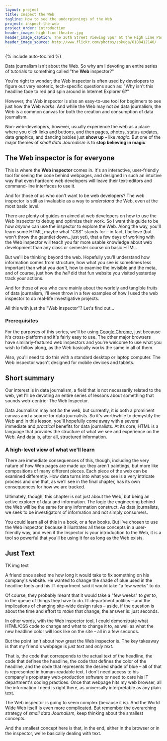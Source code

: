 ```yaml
---
layout: project
title: Inspect the Web
tagline: How to see the underpinnings of the Web
project: inspect-the-web
project_order: introduction
header_image: high-line-theater.jpg
header_image_caption: The 26th Street Viewing Spur at the High Line Park in Manhattan. Photo by Dan Nguyen
header_image_source: http://www.flickr.com/photos/zokuga/6188412140/
---
```


{% include auto-toc.md %}


Data journalism isn't about the Web. So why am I devoting an entire series of tutorials to something called "the  **Web** inspector?" 

You're right to wonder; the Web inspector is often used by  developers to figure out very esoteric, tech-specific questions such as: "Why isn't this headline fade to red and spin around in Internet Explorer 6?"

However, the Web inspector is also an easy-to-use tool for beginners to see just how the Web *works*. And while the Web may not *be* data journalism, the Web is a common canvas for both the creation and consumption of data journalism.

Non-web-developers, however, usually experience the web as a place where you click links and buttons, and then pages, photos, status updates, data graphics, and dancing babies just **show up** &ndash; like *magic*. But one of the major themes of *small data Journalism* is to **stop believing in magic**.

## The Web inspector is for everyone

This is where the **Web inspector** comes in. It's an interactive, user-friendly tool for seeing the code behind webpages, and designed in such an intuitive way that even hardcore web developers will leave their text-editors and command-line interfaces to use it.

And for those of us who don't want to be web developers? The web inspector is still as invaluable as a way to *understand* the Web, even at the most basic level.

There are plenty of guides on aimed at web developers on how to use the Web inspector to debug and optimize their work. So I want this guide to be how *anyone* can use the inspector to explore the Web. Along the way, you'll learn some HTML, maybe what "CSS" stands for &ndash; in fact, I believe (but won't throw the gauntlet down...just yet), that a few days of working with the Web inspector will teach you far more usable knowledge about web development than any class or semester course on basic HTML.

But we'll be thinking beyond the web. Hopefully you'll understand how information comes from structure, how what you see is sometimes less important than what you *don't*, how to examine the invisible and the meta, and of course, just how the *hell* did that fun website you visited yesterday track your actions.

And for those of you who care mainly about the worldly and tangible fruits of data journalism, I'll even throw in a few examples of how I used the web inspector to do real-life investigative projects.

All this with just the "Web inspector"? Let's find out...

### Prerequisites

For the purposes of this series, we'll be using [Google Chrome](https://www.google.com/intl/en/chrome/browser/), just because it's cross-platform and it's fairly easy to use. The other major browsers have similarly-featured web inspectors and you're welcome to use what you wish to follow along, as the Web basically works the same in all of them.

Also, you'll need to do this with a standard desktop or laptop computer. The Web inspector wasn't designed for mobile devices and tablets.



## Short summary

Our interest is in data journalism, a field that is not necessarily related to the web, yet I'll be devoting an entire series of lessons about something that sounds web-centric: The Web Inspector.

Data Journalism may not *be* the web, but currently, it is both a prominent canvas and a source for data journalists. So it's worthwhile to demystify the Web and in this lesson, you'll hopefully come away with a several immediate and *practical* benefits for data journalists. At its core, HTML is a language that provides the structure of what we see and experience on the Web. And data is, after all, structured information.

### A high-level view of what we'll learn



There are immediate consequences of this, though, including the very nature of how Web pages are made up: they aren't paintings, but more like compositions of many different pieces. Each piece of the web can be examined differently. How data turns into what you see is a very intricate process and one that, as we'll see in the final chapter, has its own consequences for how we are tracked.

Ultimately, though, this chapter is not just about the Web, but being an active explorer of data and information. The logic the engineering behind the Web will be the same for any information construct. As data journalists, we seek to be investigators of information and not simply consumers.

You could learn all of this in a book, or a few books. But I've chosen to use the Web inspector, because it illustrates all these concepts in a user-friendly way, and even if the Inspector is your introduction to the Web, it is a tool so powerful that you'll be using it for as long as the Web exists.




## Just Text

TK img text

A friend once asked me how long it would take to fix something on his company's website. He wanted to change the shade of blue used in the headline fonts and his IT department said it would take "a few weeks" to do.

Of course, they probably meant that it would take a "few weeks" to *get to*, in the queue of things they have to do. IT department politics &ndash; and the implications of changing site-wide design rules &ndash; aside, if the question is about the time and effort to *make* that change, the answer is: just seconds.

In other words, with the Web inspector tool, I could demonstrate what HTML/CSS code to change and what to change it to, as well as what the new headline color will look like on the site &ndash; all in a few seconds.

But the point isn't about how great the Web inspector is. The key takeaway is that my friend's webpage is *just text* and *only text*. 

That is, the code that corresponds to the actual text of the headline, the code that defines the headline, the code that defines the color of the headline, and the code that represents the desired shade of blue &ndash; all of that is represented in human-readable text. I don't need access to his company's propietary web-production software or need to care his IT department's coding practices. Once that webpage hits my web browser, all the information I need is right there, as universally interpretable as any plain text.

The Web inspector is going to seem complex (because it is). And the World Wide Web itself is even more complicated. But remember the overarching strategy of *small data Journalism*, keep thinking about the smallest concepts.

And the smallest concept here is that, in the end, either in the browser or in the inspector, we're basically dealing with text.







